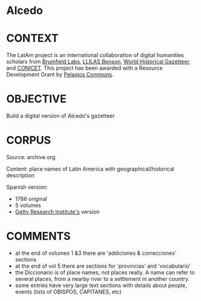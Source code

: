 # Alcedo

# CONTEXT
The LatAm project is an international collaboration of digital humanities scholars from [Brumfield Labs](http://www.brumfieldlabs.com/), [LLILAS Benson](https://llilasbenson.utexas.edu/), [World Historical Gazetteer](http://whgazetteer.org/), and [CONICET](http://www.conicet.gov.ar/). This project has been awarded with a Resource Development Grant by [Pelagios Commons](http://commons.pelagios.org/resource-development-grants/).

# OBJECTIVE
Build a digital version of Alcedo's gazetteer

# CORPUS
Source: archive.org

Content: place names of Latin America with geographical/historical description

Spanish version:
- 1786 original
- 5 volumes
- [Getty Research Institute's](https://archive.org/details/gri_33125011176118) version
    
# COMMENTS
- at the end of volumes 1 &3 there are 'addiciones & correcciones' sections
- at the end of vol 5 there are sections for 'provincias' and 'vocabulario'
- the Diccionario is of place names, not places really. A name can refer to several places, from a nearby river to a settlement in another country.
- some entries have very large text sections with details about people, events (lists of OBISPOS, CAPITANES, etc)
